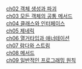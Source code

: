 [ch02 객체 생성과 파괴](https://ambitious-recess-219.notion.site/2-10b75e05e52a80d49f35eb368da10744?pvs=4)<br/>
[ch03 모든 객체의 공통 메서드](https://ambitious-recess-219.notion.site/3-ae5d69b1717f4e0ca20cf5b189d1214d?pvs=4)<br/>
[ch04 클래스와 인터페이스](https://ambitious-recess-219.notion.site/4-11975e05e52a80e7a04cc8dcea091416?pvs=4)<br/>
[ch05 제네릭](https://ambitious-recess-219.notion.site/5-11b75e05e52a80efa4bae756700516a2?pvs=4)<br/>
[ch06 열거타입과 애너테이션](https://ambitious-recess-219.notion.site/6-12175e05e52a80b28e99e53be39116dc?pvs=4)<br/>
[ch07 람다와 스트림](https://ambitious-recess-219.notion.site/7-12975e05e52a8078b1d9e2f1ce0aa5ec?pvs=4)<br/>
[ch08 메서드](https://ambitious-recess-219.notion.site/8-13075e05e52a807ea377cb27caa6d549?pvs=4)<br/>
[ch09 일반적인 프로그래밍 원칙](https://ambitious-recess-219.notion.site/9-13675e05e52a80e28f9cd209815c2951) 